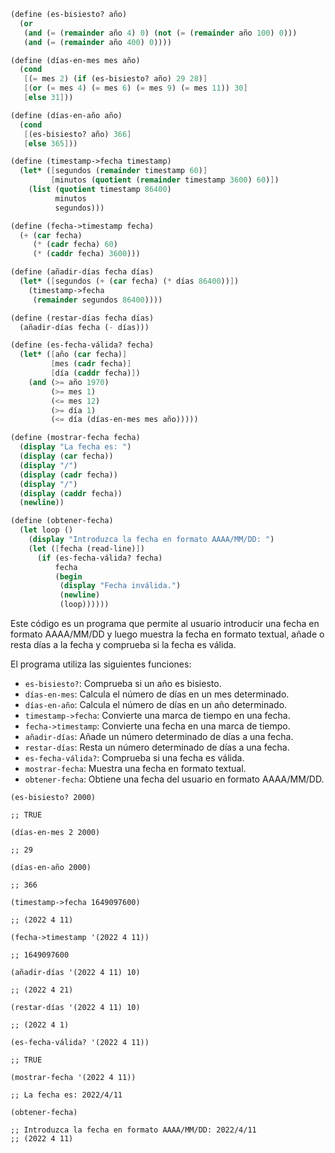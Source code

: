 ```scheme
(define (es-bisiesto? año)
  (or
   (and (= (remainder año 4) 0) (not (= (remainder año 100) 0)))
   (and (= (remainder año 400) 0))))

(define (días-en-mes mes año)
  (cond
   [(= mes 2) (if (es-bisiesto? año) 29 28)]
   [(or (= mes 4) (= mes 6) (= mes 9) (= mes 11)) 30]
   [else 31]))

(define (días-en-año año)
  (cond
   [(es-bisiesto? año) 366]
   [else 365]))

(define (timestamp->fecha timestamp)
  (let* ([segundos (remainder timestamp 60)]
         [minutos (quotient (remainder timestamp 3600) 60)])
    (list (quotient timestamp 86400)
          minutos
          segundos)))

(define (fecha->timestamp fecha)
  (+ (car fecha)
     (* (cadr fecha) 60)
     (* (caddr fecha) 3600)))

(define (añadir-días fecha días)
  (let* ([segundos (+ (car fecha) (* días 86400))])
    (timestamp->fecha
     (remainder segundos 86400))))

(define (restar-días fecha días)
  (añadir-días fecha (- días)))

(define (es-fecha-válida? fecha)
  (let* ([año (car fecha)]
         [mes (cadr fecha)]
         [día (caddr fecha)])
    (and (>= año 1970)
         (>= mes 1)
         (<= mes 12)
         (>= día 1)
         (<= día (días-en-mes mes año)))))

(define (mostrar-fecha fecha)
  (display "La fecha es: ")
  (display (car fecha))
  (display "/")
  (display (cadr fecha))
  (display "/")
  (display (caddr fecha))
  (newline))

(define (obtener-fecha)
  (let loop ()
    (display "Introduzca la fecha en formato AAAA/MM/DD: ")
    (let ([fecha (read-line)])
      (if (es-fecha-válida? fecha)
          fecha
          (begin
           (display "Fecha inválida.")
           (newline)
           (loop))))))
```

Este código es un programa que permite al usuario introducir una fecha en formato AAAA/MM/DD y luego muestra la fecha en formato textual, añade o resta días a la fecha y comprueba si la fecha es válida.

El programa utiliza las siguientes funciones:

* `es-bisiesto?`: Comprueba si un año es bisiesto.
* `días-en-mes`: Calcula el número de días en un mes determinado.
* `días-en-año`: Calcula el número de días en un año determinado.
* `timestamp->fecha`: Convierte una marca de tiempo en una fecha.
* `fecha->timestamp`: Convierte una fecha en una marca de tiempo.
* `añadir-días`: Añade un número determinado de días a una fecha.
* `restar-días`: Resta un número determinado de días a una fecha.
* `es-fecha-válida?`: Comprueba si una fecha es válida.
* `mostrar-fecha`: Muestra una fecha en formato textual.
* `obtener-fecha`: Obtiene una fecha del usuario en formato AAAA/MM/DD.

```
(es-bisiesto? 2000)
```

```
;; TRUE
```

```
(días-en-mes 2 2000)
```

```
;; 29
```

```
(días-en-año 2000)
```

```
;; 366
```

```
(timestamp->fecha 1649097600)
```

```
;; (2022 4 11)
```

```
(fecha->timestamp '(2022 4 11))
```

```
;; 1649097600
```

```
(añadir-días '(2022 4 11) 10)
```

```
;; (2022 4 21)
```

```
(restar-días '(2022 4 11) 10)
```

```
;; (2022 4 1)
```

```
(es-fecha-válida? '(2022 4 11))
```

```
;; TRUE
```

```
(mostrar-fecha '(2022 4 11))
```

```
;; La fecha es: 2022/4/11
```

```
(obtener-fecha)
```

```
;; Introduzca la fecha en formato AAAA/MM/DD: 2022/4/11
;; (2022 4 11)
```